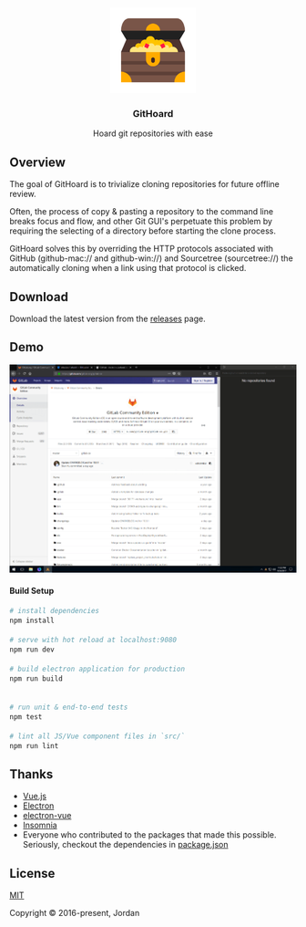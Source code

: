 <div align="center">
<img width="150" src="/src/renderer/assets/icon.png" alt="GitHoard" />
</div>

<h3 align="center">
GitHoard
</h3>

<p align="center">
Hoard git repositories with ease
</p>

## Overview

The goal of GitHoard is to trivialize cloning repositories for future offline review.

Often, the process of copy & pasting a repository to the command line breaks focus and flow, and other Git GUI's perpetuate this problem by requiring the selecting of a directory before starting the clone process.

GitHoard solves this by overriding the HTTP protocols associated with GitHub (github-mac:// and github-win://) and Sourcetree (sourcetree://) the automatically cloning when a link using that protocol is clicked.

## Download
Download the latest version from the [releases](https://github.com/jojobyte/githoard/releases) page.

## Demo
![](/screens/demo.gif)

#### Build Setup

```bash
# install dependencies
npm install

# serve with hot reload at localhost:9080
npm run dev

# build electron application for production
npm run build


# run unit & end-to-end tests
npm test

# lint all JS/Vue component files in `src/`
npm run lint

```

## Thanks
 - [Vue.js](https://github.com/vuejs/vue)
 - [Electron](https://github.com/electron/electron)
 - [electron-vue](https://github.com/SimulatedGREG/electron-vue)
 - [Insomnia](https://github.com/getinsomnia/insomnia)
 - Everyone who contributed to the packages that made this possible. Seriously, checkout the dependencies in [package.json](/package.json)


## License

[MIT](http://opensource.org/licenses/MIT)

Copyright &copy; 2016-present, Jordan